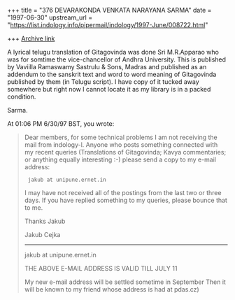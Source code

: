 +++
title = "376 DEVARAKONDA VENKATA NARAYANA SARMA"
date = "1997-06-30"
upstream_url = "https://list.indology.info/pipermail/indology/1997-June/008722.html"

+++
[Archive link](https://list.indology.info/pipermail/indology/1997-June/008722.html)

A lyrical telugu translation of Gitagovinda was done Sri M.R.Apparao
who was for somtime the vice-chancellor of Andhra University. This is
published by Vaviilla Ramaswamy Sastrulu & Sons, Madras and published
as an addendum to the sanskrit text and word to word meaning of 
Gitagovinda published by them (in Telugu script). I have copy of it
tucked away somewhere but right now I cannot locate it as my library
is in a packed condition.

Sarma. 

At 01:06 PM 6/30/97 BST, you wrote:
>Dear members, for some technical problems I am not receiving the mail from
>indology-l. Anyone who posts something connected with my recent queries
>(Translations of Gitagovinda; Kavya commentaries; or anything equally
>interesting :-) please send a copy to my e-mail address:
>       
>      jakub at unipune.ernet.in
>
>
>I may have not received all of the postings from the last two or three
>days. If you have replied something to my queries, please bounce that to
>me.
>
>
>Thanks 
>	Jakub
>
>
>
>
>Jakub Cejka
>______________________________________________________________________________
>
>jakub at unipune.ernet.in   
>
>THE ABOVE E-MAIL ADDRESS IS VALID TILL  JULY 11 
>
>My new e-mail address will be settled sometime in September 
>Then it will be known to my friend whose address is had at pdas.cz)
>
>
>
>
>





